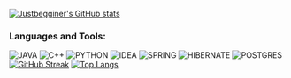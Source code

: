 [![Justbegginer's GitHub stats](https://github-readme-stats.vercel.app/api?username=justbegginer&theme=tokyonight)](https://github.com/anuraghazra/github-readme-stats)
### Languages and Tools:
![JAVA](https://img.shields.io/badge/Java-ED8B00?style=for-the-badge&logo=openjdk&logoColor=white)
![C++](https://img.shields.io/badge/-C++-090909?style=for-the-badge&logo=C%2b%2b&logoColor=6296CC)
![PYTHON](https://img.shields.io/badge/Python-14354C?style=for-the-badge&logo=python&logoColor=white)
![IDEA](https://img.shields.io/badge/IntelliJ_IDEA-000000.svg?style=for-the-badge&logo=intellij-idea&logoColor=white)
![SPRING](https://img.shields.io/badge/Spring-6DB33F?style=for-the-badge&logo=spring&logoColor=white)
![HIBERNATE](https://img.shields.io/badge/Hibernate-59666C?style=for-the-badge&logo=Hibernate&logoColor=blue)
![POSTGRES](https://img.shields.io/badge/PostgreSQL-316192?style=for-the-badge&logo=postgresql&logoColor=white)
[![GitHub Streak](https://github-readme-streak-stats.herokuapp.com/?user=justbegginer)](https://git.io/streak-stats)
[![Top Langs](https://github-readme-stats.vercel.app/api/top-langs/?username=anuraghazra&layout=donutchart)](https://github.com/anuraghazra/github-readme-stats)

